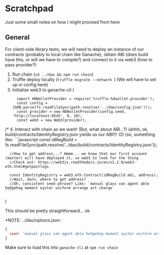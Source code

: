 # Scratchpad

Just some small notes on how I might proceed from here

## General

For client-side library tests, we will need to deploy an instance of our contracts (probably to local chain like Ganache), obtain ABI (does build have this, or will we have to compile?) and connect to it via web3 (how to pass provider?)


1. Run chain (`cd ../dao && npm run chain`)
2. Truffle deploy locally (`truffle migrate --network `)
  (We will have to set up in config here)
3. Initialize web3 to ganache-cli (
    ```
      import HDWalletProvider = require('truffle-hdwallet-provider');
      const config = JSON.parse(fs.readFileSync(path.resolve('../dao/config.json')));
      const provider = new HDWalletProvider(config.seed, 'http://localhost:8545', 0, 10);
      const web3 = new Web3(provider);
    ``` 
)&ast;
4. Interact with chain as we want! (But, what about ABI...?)
  (ahhh, ok, build/contracts/IdentityRegistry.json yields us our ABI!!! :D)
  (so, something like: 
    ```javascript
      const idRegBuild = fs.readFileSync(path.resolve('../dao/build/contracts/IdentityRegistry.json'));
  
      //How to get address...? Hmmm... we know that our first account (master) will have deployed it, so web3 to look for the thing
      //Check out: https://web3js.readthedocs.io/en/v1.2.0/web3-eth.html#getpastlogs

      const IdentityRegistry = web3.eth.Contract(idRegBuild.abi, address);
      //Wait, darn, where to get address?
      //Oh, consistent seed phrase? Like: `manual glass van agent able hedgehog moment oyster uniform arrange art charge`
    ``` 
  )

This should be pretty straightforward... ok

&ast;NOTE: ../dao/options.json:

```javascript
{
  seed: 'manual glass van agent able hedgehog moment oyster uniform arrange art charge`'
}
```
Make sure to load this into `ganache-cli` at `npm run chain`

